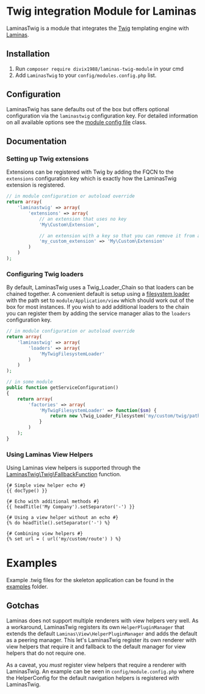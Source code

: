 # Twig integration Module for Laminas

LaminasTwig is a module that integrates the [Twig](http://twig.sensiolabs.org) templating engine with
[Laminas](http://getlaminas.org).

## Installation

 1. Run `composer require divix1988/laminas-twig-module` in your cmd
 2. Add `LaminasTwig` to your `config/modules.config.php` list.

## Configuration

LaminasTwig has sane defaults out of the box but offers optional configuration via the `laminastwig` configuration key. For
detailed information on all available options see the [module config file](https://github.com/divix1988/laminas-twig-module/tree/master/config/module.config.php)
class.

## Documentation

### Setting up Twig extensions

Extensions can be registered with Twig by adding the FQCN to the `extensions` configuration key which is exactly how the
LaminasTwig extension is registered.

```php
// in module configuration or autoload override
return array(
    'laminastwig' => array(
        'extensions' => array(
            // an extension that uses no key
            'My\Custom\Extension',

            // an extension with a key so that you can remove it from another module
            'my_custom_extension' => 'My\Custom\Extension'
        )
    )
);
```

### Configuring Twig loaders

By default, LaminasTwig uses a Twig_Loader_Chain so that loaders can be chained together. A convenient default is setup using
a [filesystem loader](https://github.com/divix1988/laminas-twig-module/tree/master/Module.php#L36) with the path set to
`module/Application/view` which should work out of the box for most instances. If you wish to add additional loaders
to the chain you can register them by adding the service manager alias to the `loaders` configuration key.

```php
// in module configuration or autoload override
return array(
    'laminastwig' => array(
        'loaders' => array(
            'MyTwigFilesystemLoader'
        )
    )
);

// in some module
public function getServiceConfiguration()
{
    return array(
        'factories' => array(
            'MyTwigFilesystemLoader' => function($sm) {
                return new \Twig_Loader_Filesystem('my/custom/twig/path');
            }
        )
    );
}
```

### Using Laminas View Helpers

Using Laminas view helpers is supported through the [LaminasTwig\Twig\FallbackFunction](https://github.com/divix1988/laminas-twig-module/tree/master/src/ZfcTwig/FallbackFunction.php)
function.

```twig
{# Simple view helper echo #}
{{ docType() }}

{# Echo with additional methods #}
{{ headTitle('My Company').setSeparator('-') }}

{# Using a view helper without an echo #}
{% do headTitle().setSeparator('-') %}

{# Combining view helpers #}
{% set url = ( url('my/custom/route') ) %}
```

# Examples

Example .twig files for the skeleton application can be found in the [examples](https://github.com/divix1988/laminas-twig-module/tree/master/examples)
folder.

## Gotchas

Laminas does not support multiple renderers with view helpers very well. As a workaround, LaminasTwig registers its own
`HelperPluginManager` that extends the default `Laminas\View\HelperPluginManager` and adds the default as a peering manager.
This let's LaminasTwig register its own renderer with view helpers that require it and fallback to the default manager for
view helpers that do not require one.

As a caveat, you *must* register view helpers that require a renderer with LaminasTwig. An example can be seen in
`config/module.config.php` where the HelperConfig for the default navigation helpers is registered with LaminasTwig.
